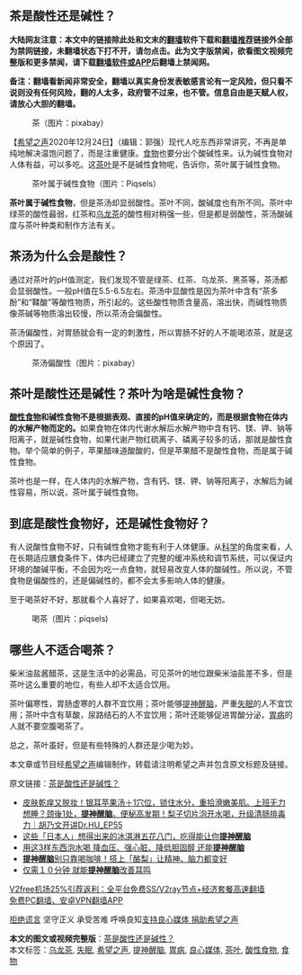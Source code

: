  <h2>茶是酸性还是碱性？</h2> <p class="notice"><b>大陆网友注意：本文中的链接除此处和文末的<a href="https://github.com/bannedbook/fanqiang" >翻墙</a>软件下载和<a href="https://github.com/killgcd/justmysocks/blob/master/README.md">翻墙推荐</a>链接外全部为禁网链接，未翻墙状态下打不开，请勿点击。此为文字版禁闻，欲看图文视频完整版和更多禁闻，请下载<a href="https://github.com/bannedbook/fanqiang">翻墙软件或APP</a>后翻墙上禁闻网。</p><p>备注：翻墙看新闻非常安全，翻墙以真实身份发表敏感言论有一定风险，但只看不说则没有任何风险，翻的人太多，政府管不过来，也不管。信息自由是天赋人权，请放心大胆的翻墙。</b></p>  <div class="entry"> <figure><figcaption>茶（图片：pixabay）</figcaption></figure> <p>【<span class='wp_keywordlink_affiliate'><a href="https://www.soundofhope.org" title="希望之声" target="_blank">希望之声</a></span>2020年12月24日】（编辑：郭强）现代人吃东西非常讲究，不再是单纯地解决温饱问题了，而是注重健康。<a href="https://www.bannedbook.org/bnews/tag/%e9%a3%9f%e7%89%a9/" class="st_tag internal_tag" rel="tag" title="标签 食物 下的日志">食物</a>也要分出个酸碱性来。认为碱性食物对人体有益，可以多吃。这<a href="https://www.bannedbook.org/bnews/tag/%E8%8C%B6%E5%8F%B6/" class="st_tag internal_tag" rel="tag" title="标签 茶叶 下的日志">茶叶</a>是不是碱性食物呢，告诉你，茶叶属于碱性食物。</p> <figure><figcaption>茶叶属于碱性食物（图片：Piqsels）</figcaption></figure> <p><strong>茶叶属于碱性食物</strong>，但是茶汤却显弱酸性。茶叶不同，酸碱度也有所不同。茶叶中绿茶的酸性最弱，红茶和<a href="https://www.bannedbook.org/bnews/tag/%E4%B9%8C%E9%BE%99%E8%8C%B6/" class="st_tag internal_tag" rel="tag" title="标签 乌龙茶 下的日志">乌龙茶</a>的酸性相对稍强一些，但是都是弱酸性，茶汤酸碱度与茶叶种类和制作方法有关。</p> <h2>茶汤为什么会是酸性？</h2> <p>通过对茶叶的pH值测定，我们发现不管是绿茶、红茶、乌龙茶、黑茶等，茶汤都会显弱酸性。一般pH值在5.5-6.5左右。茶汤中显酸性是因为茶叶中含有“茶多酚”和“鞣酸”等酸性物质，所引起的。这些酸性物质含量高，溶出快，而碱性物质像茶碱等物质溶出较慢，所以茶汤会偏酸性。</p>  <p>茶汤偏酸性，对胃肠就会有一定的刺激性，所以胃肠不好的人不能喝浓茶，就是这个原因了。</p> <figure><figcaption>茶汤偏酸性（图片：pixabay）</figcaption></figure> <h2>茶叶是酸性还是碱性？茶叶为啥是碱性食物？</h2> <p><strong><a href="https://www.bannedbook.org/bnews/tag/%E9%85%B8%E6%80%A7%E9%A3%9F%E7%89%A9/" class="st_tag internal_tag" rel="tag" title="标签 酸性食物 下的日志">酸性食物</a>和碱性食物不是根据表观、直接的pH值来确定的，而是根据食物在体内的水解产物而定的。</strong>如果食物在体内代谢水解后水解产物中含有钙、镁、钾、钠等阳离子，就是碱性食物，如果代谢产物红硫离子、磷离子较多的话，那就是酸性食物。举个简单的例子，苹果醋味道酸酸的，但是苹果醋不是酸性食物，而是属于碱性食物。</p> <p>茶叶也是一样，在人体内的水解产物，含有钙、镁、钾、钠等阳离子，水解后为碱性容易，所以说，茶叶属于碱性食物。</p>  <h2>到底是酸性食物好，还是碱性食物好？</h2> <p>有人说酸性食物不好，只有碱性食物才能有利于人体健康。从<span class='wp_keywordlink'><a href="https://www.bannedbook.org/forum11/topic309.html" title="禁片：“科学”的棍子" target="_blank">科学</a></span>的角度来看，人在长期适应膳食条件下，体内已经建立了完整的缓冲系统和调节系统，可以保证内环境的酸碱平衡，不会因为吃一点食物，就轻易改变人体的酸碱性。所以说，不管食物是偏酸性的，还是偏碱性的，都不会太多影响人体的健康。</p> <p>至于喝茶好不好，那就看个人喜好了，如果喜欢喝，但喝无妨。</p> <figure><figcaption>喝茶（图片：piqsels)</figcaption></figure> <h2>哪些人不适合喝茶？</h2> <p>柴米油盐酱醋茶，这是生活中的必需品，可见茶叶的地位跟柴米油盐差不多，但是茶叶这么重要的地位，有些人却不太适合饮用。</p>  <p>茶叶偏寒性，胃肠虚寒的人群不宜饮用；茶叶能够<a href="https://www.bannedbook.org/bnews/tag/%e6%8f%90%e7%a5%9e%e9%86%92%e8%84%91/" class="st_tag internal_tag" rel="tag" title="标签 提神醒脑 下的日志">提神醒脑</a>，严重<a href="https://www.bannedbook.org/bnews/tag/%e5%a4%b1%e7%9c%a0/" class="st_tag internal_tag" rel="tag" title="标签 失眠 下的日志">失眠</a>的人不宜饮用；茶叶中含有草酸，尿路结石的人不宜饮用；茶叶还能够促进胃酸分泌，<a href="https://www.bannedbook.org/bnews/tag/%e8%83%83%e7%97%85/" class="st_tag internal_tag" rel="tag" title="标签 胃病 下的日志">胃病</a>的人就不要空腹喝茶了。</p> <p>总之，茶叶虽好，但是有些特殊的人群还是少喝为妙。</p> <p>本文章或节目经<a href="https://www.bannedbook.org/bnews/tag/%e5%b8%8c%e6%9c%9b%e4%b9%8b%e5%a3%b0/" class="st_tag internal_tag" rel="tag" title="标签 希望之声 下的日志">希望之声</a>编辑制作，转载请注明希望之声并包含原文标题及链接。</p>  <p>原文链接：<a class="src_link"  href="https://www.soundofhope.org/post/445999" target="_blank">茶是酸性还是碱性？</a></p> <ul class='op-related-articles' title='相关阅读'> <li><a href='https://www.bannedbook.org/bnews/bannedvideo/20201022/1418482.html' target='_blank'>皮肤乾痒又脱妆！银耳苹果汤＋1穴位，锁住水分，重拾滑嫩美肌。上班无力想睡？颈後1处，<b>提神醒脑</b>。便秘高发期！梨子切片泡开水喝，升级清肠排毒力｜胡乃文开讲Dr.HU_EP55</a></li> <li><a href='https://www.bannedbook.org/bnews/comments/20201021/1417624.html' target='_blank'>这些「日本人」想得出来的冰淇淋五花八门，吃得能让你<b>提神醒脑</b></a></li> <li><a href='https://www.bannedbook.org/bnews/health/20200223/1282017.html' target='_blank'>用这3样东西泡水喝 降血压、强心脏、降低胆固醇 还能<b>提神醒脑</b></a></li> <li><a href='https://www.bannedbook.org/bnews/health/20190816/1175758.html' target='_blank'><b>提神醒脑</b>别只靠喝咖啡！搭上「酪梨」让精神、脑力都变好</a></li> <li><a href='https://www.bannedbook.org/bnews/health/20190505/1123357.html' target='_blank'>仅需１０分钟 就能<b>提神醒脑</b>改善耳鸣</a></li> </ul> <p class="texttj"> <a href="https://www.bannedbook.org/forum23/topic22702.html" target="_blank">V2free机场25%引荐返利：全平台免费SS/V2ray节点+经济套餐高速翻墙</a><br/> <a href="https://github.com/bannedbook/fanqiang/wiki/%E7%A6%81%E9%97%BB%E7%BD%91%E5%AE%89%E5%8D%93%E7%BF%BB%E5%A2%99%E6%96%B0%E9%97%BBAPP" target="_blank">免费PC翻墙、安卓VPN翻墙APP</a></p><p><span class='wp_keywordlink'><a href="https://www.bannedbook.org/forum2/topic1584.html" title="《拒绝谎言》" target="_blank">拒绝谎言</a></span> 坚守正义 承受苦难 呼唤良知<a href="/page/donate">支持良心媒体 捐助希望之声</a></p><a name='sharetosocial'></a>       <div><b>本文的图文或视频完整版</b>：<a href='https://www.bannedbook.org/bnews/comments/20201224/1454132.html'>茶是酸性还是碱性？</a></div>  </div><!--END ENTRY--> <div class="postfooter"> <div>本文标签：<a href="https://www.bannedbook.org/bnews/tag/%E4%B9%8C%E9%BE%99%E8%8C%B6/" rel="tag">乌龙茶</a>, <a href="https://www.bannedbook.org/bnews/tag/%e5%a4%b1%e7%9c%a0/" rel="tag">失眠</a>, <a href="https://www.bannedbook.org/bnews/tag/%e5%b8%8c%e6%9c%9b%e4%b9%8b%e5%a3%b0/" rel="tag">希望之声</a>, <a href="https://www.bannedbook.org/bnews/tag/%e6%8f%90%e7%a5%9e%e9%86%92%e8%84%91/" rel="tag">提神醒脑</a>, <a href="https://www.bannedbook.org/bnews/tag/%e8%83%83%e7%97%85/" rel="tag">胃病</a>, <a href="https://www.bannedbook.org/bnews/tag/%E8%89%AF%E5%BF%83%E5%AA%92%E4%BD%93/" rel="tag">良心媒体</a>, <a href="https://www.bannedbook.org/bnews/tag/%E8%8C%B6%E5%8F%B6/" rel="tag">茶叶</a>, <a href="https://www.bannedbook.org/bnews/tag/%E9%85%B8%E6%80%A7%E9%A3%9F%E7%89%A9/" rel="tag">酸性食物</a>, <a href="https://www.bannedbook.org/bnews/tag/%e9%a3%9f%e7%89%a9/" rel="tag">食物</a></div>  </div><!--END POSTFOOTER--> 
